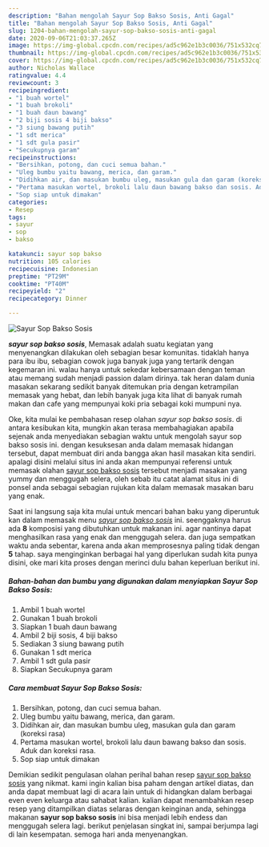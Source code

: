 ```yaml
---
description: "Bahan mengolah Sayur Sop Bakso Sosis, Anti Gagal"
title: "Bahan mengolah Sayur Sop Bakso Sosis, Anti Gagal"
slug: 1204-bahan-mengolah-sayur-sop-bakso-sosis-anti-gagal
date: 2020-09-06T21:03:37.265Z
image: https://img-global.cpcdn.com/recipes/ad5c962e1b3c0036/751x532cq70/sayur-sop-bakso-sosis-foto-resep-utama.jpg
thumbnail: https://img-global.cpcdn.com/recipes/ad5c962e1b3c0036/751x532cq70/sayur-sop-bakso-sosis-foto-resep-utama.jpg
cover: https://img-global.cpcdn.com/recipes/ad5c962e1b3c0036/751x532cq70/sayur-sop-bakso-sosis-foto-resep-utama.jpg
author: Nicholas Wallace
ratingvalue: 4.4
reviewcount: 3
recipeingredient:
- "1 buah wortel"
- "1 buah brokoli"
- "1 buah daun bawang"
- "2 biji sosis 4 biji bakso"
- "3 siung bawang putih"
- "1 sdt merica"
- "1 sdt gula pasir"
- "Secukupnya garam"
recipeinstructions:
- "Bersihkan, potong, dan cuci semua bahan."
- "Uleg bumbu yaitu bawang, merica, dan garam."
- "Didihkan air, dan masukan bumbu uleg, masukan gula dan garam (koreksi rasa)"
- "Pertama masukan wortel, brokoli lalu daun bawang bakso dan sosis. Aduk dan koreksi rasa."
- "Sop siap untuk dimakan"
categories:
- Resep
tags:
- sayur
- sop
- bakso

katakunci: sayur sop bakso 
nutrition: 105 calories
recipecuisine: Indonesian
preptime: "PT29M"
cooktime: "PT40M"
recipeyield: "2"
recipecategory: Dinner

---
```



![Sayur Sop Bakso Sosis](https://img-global.cpcdn.com/recipes/ad5c962e1b3c0036/751x532cq70/sayur-sop-bakso-sosis-foto-resep-utama.jpg)

<b><i>sayur sop bakso sosis</i></b>, Memasak adalah suatu kegiatan yang menyenangkan dilakukan oleh sebagian besar komunitas. tidaklah hanya para ibu ibu, sebagian cowok juga banyak juga yang tertarik dengan kegemaran ini. walau hanya untuk sekedar kebersamaan dengan teman atau memang sudah menjadi passion dalam dirinya. tak heran dalam dunia masakan sekarang sedikit banyak ditemukan pria dengan ketrampilan memasak yang hebat, dan lebih banyak juga kita lihat di banyak rumah makan dan cafe yang mempunyai koki pria sebagai koki mumpuni nya.

Oke, kita mulai ke pembahasan resep olahan <i>sayur sop bakso sosis</i>. di antara kesibukan kita, mungkin akan terasa membahagiakan apabila sejenak anda menyediakan sebagian waktu untuk mengolah sayur sop bakso sosis ini. dengan kesuksesan anda dalam memasak hidangan tersebut, dapat membuat diri anda bangga akan hasil masakan kita sendiri. apalagi disini melalui situs ini anda akan mempunyai referensi untuk memasak olahan <u>sayur sop bakso sosis</u> tersebut menjadi masakan yang yummy dan menggugah selera, oleh sebab itu catat alamat situs ini di ponsel anda sebagai sebagian rujukan kita dalam memasak masakan baru yang enak.




Saat ini langsung saja kita mulai untuk mencari bahan baku yang diperuntuk kan dalam memasak menu <u><i>sayur sop bakso sosis</i></u> ini. seenggaknya harus ada <b>8</b> komposisi yang dibutuhkan untuk makanan ini. agar nantinya dapat menghasilkan rasa yang enak dan menggugah selera. dan juga sempatkan waktu anda sebentar, karena anda akan memprosesnya paling tidak dengan <b>5</b> tahap. saya menginginkan berbagai hal yang diperlukan sudah kita punya disini, oke mari kita proses dengan merinci dulu bahan keperluan berikut ini.

<!--inarticleads1-->

##### Bahan-bahan dan bumbu yang digunakan dalam menyiapkan Sayur Sop Bakso Sosis:

1. Ambil 1 buah wortel
1. Gunakan 1 buah brokoli
1. Siapkan 1 buah daun bawang
1. Ambil 2 biji sosis, 4 biji bakso
1. Sediakan 3 siung bawang putih
1. Gunakan 1 sdt merica
1. Ambil 1 sdt gula pasir
1. Siapkan Secukupnya garam




<!--inarticleads2-->

##### Cara membuat Sayur Sop Bakso Sosis:

1. Bersihkan, potong, dan cuci semua bahan.
1. Uleg bumbu yaitu bawang, merica, dan garam.
1. Didihkan air, dan masukan bumbu uleg, masukan gula dan garam (koreksi rasa)
1. Pertama masukan wortel, brokoli lalu daun bawang bakso dan sosis. Aduk dan koreksi rasa.
1. Sop siap untuk dimakan




Demikian sedikit pengulasan olahan perihal bahan resep <u>sayur sop bakso sosis</u> yang nikmat. kami ingin kalian bisa paham dengan artikel diatas, dan anda dapat membuat lagi di acara lain untuk di hidangkan dalam berbagai even even keluarga atau sahabat kalian. kalian dapat menambahkan resep resep yang ditampilkan diatas selaras dengan keinginan anda, sehingga makanan <b>sayur sop bakso sosis</b> ini bisa menjadi lebih endess dan menggugah selera lagi. berikut penjelasan singkat ini, sampai berjumpa lagi di lain kesempatan. semoga hari anda menyenangkan.

